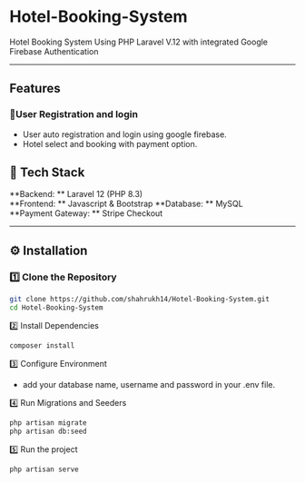 # Hotel-Booking-System
Hotel Booking System Using PHP Laravel V.12 with integrated Google Firebase Authentication

---

## Features

### 👤User Registration and login

- User auto registration and login using google firebase.
- Hotel select and booking with payment option.


## 🧩 Tech Stack

**Backend: ** Laravel 12 (PHP 8.3)  
**Frontend: ** Javascript & Bootstrap
**Database: ** MySQL  
**Payment Gateway: ** Stripe Checkout 

---

## ⚙️ Installation


### 1️⃣ Clone the Repository
```bash
git clone https://github.com/shahrukh14/Hotel-Booking-System.git
cd Hotel-Booking-System
```
2️⃣ Install Dependencies
```bash
composer install
```

3️⃣ Configure Environment
- add your database name, username and password in your .env file.


4️⃣ Run Migrations and Seeders
```bash
php artisan migrate
php artisan db:seed
```

5️⃣ Run the project
```bash
php artisan serve
```
